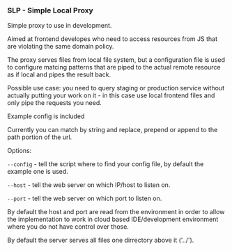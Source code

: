 ### SLP - Simple Local Proxy

Simple proxy to use in development.

Aimed at frontend developes who need to access resources from JS that are
violating the same domain policy.

The proxy serves files from local file system, but a configuration file is used
to configure matcing patterns that are piped to the actual remote resource as
if local and pipes the result back.

Possible use case: you need to query staging or production service without
actually putting your work on it - in this case use local frontend files and
only pipe the requests you need.

Example config is included

Currently you can match by string and replace, prepend or append to the path
portion of the url.

Options:

```--config``` - tell the script where to find your config file, by default the example one is used.

```--host``` - tell the web server on which IP/host to listen on.

```--port``` - tell the web server on which port to listen on.

By default the host and port are read from the environment in order to allow the
implementation to work in cloud based IDE/development environment where you do
not have control over those.

By default the server serves all files one dirrectory above it ('../').